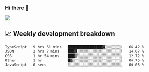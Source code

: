 ### Hi there 👋
<img align="center" src="https://github-readme-stats.vercel.app/api?username=Tumao727&show_icons=true&hide_title=true&theme=dracula" />


## 📈 Weekly development breakdown
<!--START_SECTION:waka-->

```txt
TypeScript   9 hrs 59 mins   ████████████████▓░░░░░░░░   66.42 %
JSON         2 hrs 7 mins    ███▓░░░░░░░░░░░░░░░░░░░░░   14.07 %
CSS          1 hr 54 mins    ███▒░░░░░░░░░░░░░░░░░░░░░   12.72 %
Other        1 hr            █▓░░░░░░░░░░░░░░░░░░░░░░░   06.75 %
JavaScript   0 secs          ░░░░░░░░░░░░░░░░░░░░░░░░░   00.03 %
```

<!--END_SECTION:waka-->